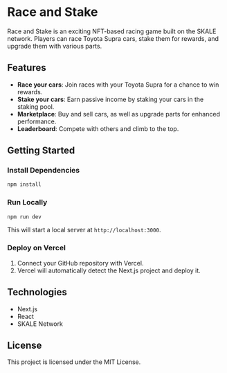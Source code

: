 
# Race and Stake

Race and Stake is an exciting NFT-based racing game built on the SKALE network. Players can race Toyota Supra cars, stake them for rewards, and upgrade them with various parts.

## Features
- **Race your cars**: Join races with your Toyota Supra for a chance to win rewards.
- **Stake your cars**: Earn passive income by staking your cars in the staking pool.
- **Marketplace**: Buy and sell cars, as well as upgrade parts for enhanced performance.
- **Leaderboard**: Compete with others and climb to the top.

## Getting Started

### Install Dependencies
```bash
npm install
```

### Run Locally
```bash
npm run dev
```

This will start a local server at `http://localhost:3000`.

### Deploy on Vercel
1. Connect your GitHub repository with Vercel.
2. Vercel will automatically detect the Next.js project and deploy it.

## Technologies
- Next.js
- React
- SKALE Network

## License
This project is licensed under the MIT License.
